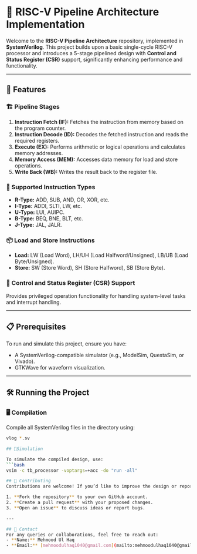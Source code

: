 # 🚀 RISC-V Pipeline Architecture Implementation  

Welcome to the **RISC-V Pipeline Architecture** repository, implemented in **SystemVerilog**. This project builds upon a basic single-cycle RISC-V processor and introduces a 5-stage pipelined design with **Control and Status Register (CSR)** support, significantly enhancing performance and functionality.  

---

## 🌟 Features  

### 🏗️ Pipeline Stages  
1. **Instruction Fetch (IF):** Fetches the instruction from memory based on the program counter.  
2. **Instruction Decode (ID):** Decodes the fetched instruction and reads the required registers.  
3. **Execute (EX):** Performs arithmetic or logical operations and calculates memory addresses.  
4. **Memory Access (MEM):** Accesses data memory for load and store operations.  
5. **Write Back (WB):** Writes the result back to the register file.  

### 📜 Supported Instruction Types  
- **R-Type:** ADD, SUB, AND, OR, XOR, etc.  
- **I-Type:** ADDI, SLTI, LW, etc.  
- **U-Type:** LUI, AUIPC.  
- **B-Type:** BEQ, BNE, BLT, etc.  
- **J-Type:** JAL, JALR.  

### 📦 Load and Store Instructions  
- **Load:** LW (Load Word), LH/UH (Load Halfword/Unsigned), LB/UB (Load Byte/Unsigned).  
- **Store:** SW (Store Word), SH (Store Halfword), SB (Store Byte).  

### 🔄 Control and Status Register (CSR) Support  
Provides privileged operation functionality for handling system-level tasks and interrupt handling.  

---

## 📋 Prerequisites  
To run and simulate this project, ensure you have:  
- A SystemVerilog-compatible simulator (e.g., ModelSim, QuestaSim, or Vivado).  
- GTKWave for waveform visualization.  

---

## 🛠️ Running the Project  

### 🖥️ Compilation  
Compile all SystemVerilog files in the directory using:  
```bash
vlog *.sv

## 🚀Simulation  

To simulate the compiled design, use:  
```bash
vsim -c tb_processor -voptargs=+acc -do "run -all"

## 🤝 Contributing  
Contributions are welcome! If you’d like to improve the design or report issues, follow these steps:  

1. **Fork the repository** to your own GitHub account.  
2. **Create a pull request** with your proposed changes.  
3. **Open an issue** to discuss ideas or report bugs.  

---

## 📧 Contact  
For any queries or collaborations, feel free to reach out:  
- **Name:** Mehmood Ul Haq  
- **Email:** [mehmoodulhaq1040@gmail.com](mailto:mehmoodulhaq1040@gmail.com)  

